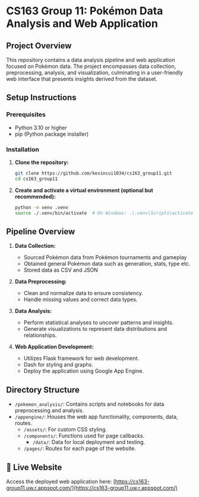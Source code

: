 # CS163 Group 11: Pokémon Data Analysis and Web Application

## Project Overview

This repository contains a data analysis pipeline and web application focused on Pokémon data. The project encompasses data collection, preprocessing, analysis, and visualization, culminating in a user-friendly web interface that presents insights derived from the dataset.

## Setup Instructions

### Prerequisites

- Python 3.10 or higher
- pip (Python package installer)

### Installation

1. **Clone the repository:**

   ```bash
   git clone https://github.com/kevincui1034/cs163_group11.git
   cd cs163_group11
   ```

2. **Create and activate a virtual environment (optional but recommended):**

   ```bash
   python -m venv .venv
   source ./.venv/bin/activate  # On Windows: .\.venv\Scripts\activate
   ```


## Pipeline Overview

1. **Data Collection:**
   - Sourced Pokémon data from Pokémon tournaments and gameplay
   - Obtained general Pokémon data such as generation, stats, type etc.
   - Stored data as CSV and JSON

2. **Data Preprocessing:**
   - Clean and normalize data to ensure consistency.
   - Handle missing values and correct data types.

3. **Data Analysis:**
   - Perform statistical analyses to uncover patterns and insights.
   - Generate visualizations to represent data distributions and relationships.

4. **Web Application Development:**
   - Utilizes Flask framework for web development.
   - Dash for styling and graphs.
   - Deploy the application using Google App Engine.

## Directory Structure

- `/pokemon_analysis/`: Contains scripts and notebooks for data preprocessing and analysis.
- `/appengine/`: Houses the web app functionality, components, data, routes.
   - `/assets/`: For custom CSS styling.
   - `/components/`: Functions used for page callbacks.
      - `/data/`: Data for local deployment and testing.
   - `/pages/`: Routes for each page of the website.

## 🔗 Live Website

Access the deployed web application here: [https://cs163-group11.uw.r.appspot.com/](https://cs163-group11.uw.r.appspot.com/)
